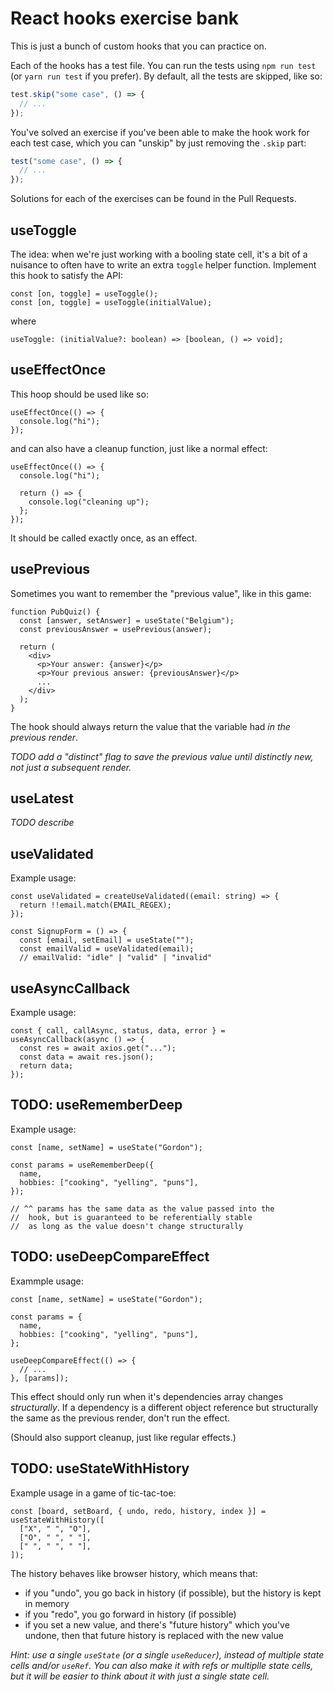 # React hooks exercise bank

This is just a bunch of custom hooks that you can practice on.

Each of the hooks has a test file. You can run the tests using `npm run test` (or `yarn run test` if you prefer). By default, all the tests are skipped, like so:

```js
test.skip("some case", () => {
  // ...
});
```

You've solved an exercise if you've been able to make the hook work for each test case, which you can "unskip" by just removing the `.skip` part:

```js
test("some case", () => {
  // ...
});
```

Solutions for each of the exercises can be found in the Pull Requests.

## useToggle

The idea: when we're just working with a booling state cell, it's a bit of a nuisance to often have to write an extra `toggle` helper function. Implement this hook to satisfy the API:

```tsx
const [on, toggle] = useToggle();
const [on, toggle] = useToggle(initialValue);
```

where

```tsx
useToggle: (initialValue?: boolean) => [boolean, () => void];
```

## useEffectOnce

This hoop should be used like so:

```tsx
useEffectOnce(() => {
  console.log("hi");
});
```

and can also have a cleanup function, just like a normal effect:

```tsx
useEffectOnce(() => {
  console.log("hi");

  return () => {
    console.log("cleaning up");
  };
});
```

It should be called exactly once, as an effect.

## usePrevious

Sometimes you want to remember the "previous value", like in this game:

```tsx
function PubQuiz() {
  const [answer, setAnswer] = useState("Belgium");
  const previousAnswer = usePrevious(answer);

  return (
    <div>
      <p>Your answer: {answer}</p>
      <p>Your previous answer: {previousAnswer}</p>
      ...
    </div>
  );
}
```

The hook should always return the value that the variable had _in the previous render_.

_TODO add a "distinct" flag to save the previous value until distinctly new, not just a subsequent render._

## useLatest

_TODO describe_

## useValidated

Example usage:

```tsx
const useValidated = createUseValidated((email: string) => {
  return !!email.match(EMAIL_REGEX);
});

const SignupForm = () => {
  const [email, setEmail] = useState("");
  const emailValid = useValidated(email);
  // emailValid: "idle" | "valid" | "invalid"
```

## useAsyncCallback

Example usage:

```tsx
const { call, callAsync, status, data, error } = useAsyncCallback(async () => {
  const res = await axios.get("...");
  const data = await res.json();
  return data;
});
```

## TODO: useRememberDeep

Example usage:

```tsx
const [name, setName] = useState("Gordon");

const params = useRememberDeep({
  name,
  hobbies: ["cooking", "yelling", "puns"],
});

// ^^ params has the same data as the value passed into the
//  hook, but is guaranteed to be referentially stable
//  as long as the value doesn't change structurally
```

## TODO: useDeepCompareEffect

Exammple usage:

```tsx
const [name, setName] = useState("Gordon");

const params = {
  name,
  hobbies: ["cooking", "yelling", "puns"],
};

useDeepCompareEffect(() => {
  // ...
}, [params]);
```

This effect should only run when it's dependencies array changes _structurally_. If a dependency is a different object reference but structurally the same as the previous render, don't run the effect.

(Should also support cleanup, just like regular effects.)

## TODO: useStateWithHistory

Example usage in a game of tic-tac-toe:

```tsx
const [board, setBoard, { undo, redo, history, index }] = useStateWithHistory([
  ["X", " ", "O"],
  ["O", " ", " "],
  [" ", " ", " "],
]);
```

The history behaves like browser history, which means that:

- if you "undo", you go back in history (if possible), but the history is kept in memory
- if you "redo", you go forward in history (if possible)
- if you set a new value, and there's "future history" which you've undone, then that future history is replaced with the new value

_Hint: use a single `useState` (or a single `useReducer`), instead of multiple state cells and/or `useRef`. You can also make it with refs or multiplle state cells, but it will be easier to think about it with just a single state cell._
